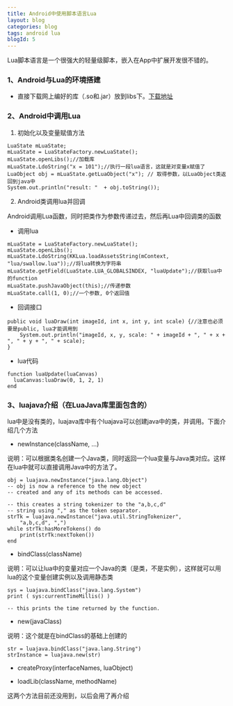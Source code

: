 ```yaml
---
title: Android中使用脚本语言Lua
layout: blog
categories: blog
tags: android lua
blogId: 5
---
```


Lua脚本语言是一个很强大的轻量级脚本，嵌入在App中扩展开发很不错的。

### 1、Android与Lua的环境搭建

*   直接下载网上编好的库（.so和.jar）放到libs下。[下载地址](http://download.csdn.net/detail/hpccn/4584559)

### 2、Android中调用Lua

1) 初始化以及变量赋值方法

```
LuaState mLuaState;  
mLuaState = LuaStateFactory.newLuaState();  
mLuaState.openLibs();//加载库  
mLuaState.LdoString("x = 101");//执行一段lua语言，这就是对变量x赋值了  
LuaObject obj = mLuaState.getLuaObject("x"); // 取得参数，以LuaObject类返回到java中  
System.out.println("result: "  + obj.toString());
```

2) Android类调用lua并回调

Android调用Lua函数，同时把类作为参数传递过去，然后再Lua中回调类的函数

*   调用lua

```
mLuaState = LuaStateFactory.newLuaState();  
mLuaState.openLibs();  
mLuaState.LdoString(KKLua.loadAssetsString(mContext, "lua/swallow.lua"));//将lua转换为字符串  
mLuaState.getField(LuaState.LUA_GLOBALSINDEX, "luaUpdate");//获取lua中的function  
mLuaState.pushJavaObject(this);//传递参数  
mLuaState.call(1, 0);//一个参数, 0个返回值
```

*   回调接口

```
public void luaDraw(int imageId, int x, int y, int scale) {//注意也必须要是public, lua才能调用到  
    System.out.println("imageId, x, y, scale: " + imageId + ", " + x + ", " + y + ", " + scale);  
}
```

*   lua代码

```
function luaUpdate(luaCanvas)  
  luaCanvas:luaDraw(0, 1, 2, 1)  
end
```

### 3、luajava介绍（在LuaJava库里面包含的）

lua中是没有类的，luajava库中有个luajava可以创建java中的类，并调用。下面介绍几个方法

*   newInstance(className, ...)

说明：可以根据类名创建一个Java类，同时返回一个lua变量与Java类对应。这样在lua中就可以直接调用Java中的方法了。

```
obj = luajava.newInstance("java.lang.Object")  
-- obj is now a reference to the new object  
-- created and any of its methods can be accessed.  

-- this creates a string tokenizer to the "a,b,c,d"  
-- string using "," as the token separator.  
strTk = luajava.newInstance("java.util.StringTokenizer",   
    "a,b,c,d", ",")  
while strTk:hasMoreTokens() do  
    print(strTk:nextToken())  
end
```

*   bindClass(className)

说明：可以让lua中的变量对应一个Java的类（是类，不是实例），这样就可以用lua的这个变量创建实例以及调用静态类

```
sys = luajava.bindClass("java.lang.System")  
print ( sys:currentTimeMillis() )  

-- this prints the time returned by the function.
```

*   new(javaClass)

说明：这个就是在bindClass的基础上创建的

```
str = luajava.bindClass("java.lang.String")  
strInstance = luajava.new(str)
```

*   createProxy(interfaceNames, luaObject)

*   loadLib(className, methodName)

这两个方法目前还没用到，以后会用了再介绍